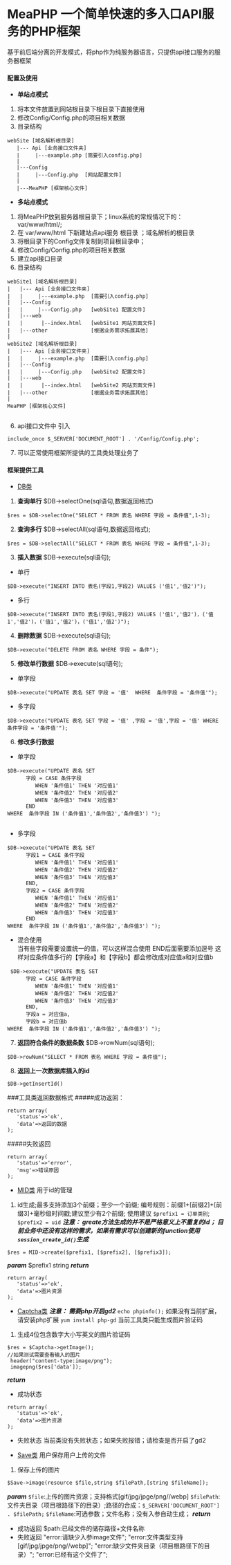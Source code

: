 # MeaPHP 一个简单快速的多入口API服务的PHP框架 #

基于前后端分离的开发模式，将php作为纯服务器语言，只提供api接口服务的服务器框架

#### 配置及使用 ####
+ **单站点模式**
1. 将本文件放置到网站根目录下根目录下直接使用
2. 修改Config/Config.php的项目相关数据
3.  目录结构
```
webSite [域名解析根目录]
   |--- Api [业务接口文件夹]
   |     |---example.php [需要引入config.php]
   |
   |---Config
   |     |---Config.php  [网站配置文件]
   |
   |---MeaPHP [框架核心文件]
```

+ **多站点模式**

1. 将MeaPHP放到服务器根目录下；linux系统的常规情况下的：var/www/html/;
2. 在 var/www/html 下新建站点api服务 根目录 ；域名解析的根目录
3. 将根目录下的Config文件复制到项目根目录中；
4. 修改Config/Config.php的项目相关数据
5. 建立api接口目录
6. 目录结构
```
webSite1 [域名解析根目录]
|   |--- Api [业务接口文件夹]
|   |     |---example.php  [需要引入config.php]
|   |---Config
|   |     |---Config.php   [webSite1 配置文件]
|   |---web
|   |      |--index.html   [webSite1 网站页面文件]
|   |---other              [根据业务需求拓展其他]
|
webSite2 [域名解析根目录]
|   |--- Api [业务接口文件夹]
|   |     |---example.php  [需要引入config.php]
|   |---Config
|   |     |---Config.php   [webSite2 配置文件]
|   |---web
|   |      |--index.html   [webSite2 网站页面文件]
|   |---other              [根据业务需求拓展其他]
|
MeaPHP [框架核心文件]


```

6. api接口文件中 引入
````
include_once $_SERVER['DOCUMENT_ROOT'] . '/Config/Config.php';
````
7. 可以正常使用框架所提供的工具类处理业务了

#### 框架提供工具 ####
* [DB类](#1)
1.  **查询单行**
$DB->selectOne(sql语句,数据返回格式)
```
$res = $DB->selectOne("SELECT * FROM 表名 WHERE 字段 = 条件值",1-3);
```
2. **查询多行**
$DB->selectAll(sql语句,数据返回格式);
````
$res = $DB->selectAll("SELECT * FROM 表名 WHERE 字段 = 条件值",1-3);
````
3. **插入数据**
$DB->execute(sql语句);
 + 单行
```
$DB->execute("INSERT INTO 表名(字段1,字段2) VALUES ('值1','值2')");
```
 + 多行
````
$DB->execute("INSERT INTO 表名(字段1,字段2) VALUES ('值1','值2')，('值1','值2')，('值1','值2')，('值1','值2')");
````
4.   **删除数据**
$DB->execute(sql语句);
```
$DB->execute("DELETE FROM 表名 WHERE 字段 = 条件");
```
5. **修改单行数据**
$DB->execute(sql语句);
+ 单字段
```
$DB->execute("UPDATE 表名 SET 字段 = '值'  WHERE  条件字段 = '条件值'");
```
+ 多字段
```
$DB->execute("UPDATE 表名 SET 字段 = '值' ,字段 = '值',字段 = '值' WHERE  条件字段 = '条件值'");
```
6. **修改多行数据**
+ 单字段
```
$DB->execute("UPDATE 表名 SET
      字段 = CASE 条件字段
         WHEN '条件值1' THEN '对应值1'
         WHEN '条件值2' THEN '对应值2'
         WHEN '条件值3' THEN '对应值3'
      END
WHERE  条件字段 IN ('条件值1','条件值2','条件值3') ");


```
+ 多字段
```
$DB->execute("UPDATE 表名 SET
      字段1 = CASE 条件字段
         WHEN '条件值1' THEN '对应值1'
         WHEN '条件值2' THEN '对应值2'
         WHEN '条件值3' THEN '对应值3'
      END,
      字段2 = CASE 条件字段
         WHEN '条件值1' THEN '对应值1'
         WHEN '条件值2' THEN '对应值2'
         WHEN '条件值3' THEN '对应值3'
      END
WHERE  条件字段 IN ('条件值1','条件值2','条件值3') ");
```
+ 混合使用
<br>当有些字段需要设置统一的值，可以这样混合使用
END后面需要添加逗号
这样对应条件值多行的【字段a】和【字段b】都会修改成对应值a和对应值b
```
 $DB->execute("UPDATE 表名 SET
      字段 = CASE 条件字段
         WHEN '条件值1' THEN '对应值1'
         WHEN '条件值2' THEN '对应值2'
         WHEN '条件值3' THEN '对应值3'
      END,
      字段a = 对应值a,
      字段b = 对应值b
WHERE  条件字段 IN ('条件值1','条件值2','条件值3') ");
```

7. **返回符合条件的数据条数**
$DB->rowNum(sql语句);
```
$DB->rowNum("SELECT * FROM 表名 WHERE 字段 = 条件值");
```
8. **返回上一次数据库插入的id**
```
$DB->getInsertId()
```
###工具类返回数据格式
#####成功返回：
```
return array(
   'status'=>'ok',
   'data'=>返回的数据
);
```
#####失败返回
```
return array(
   'status'=>'error',
   'msg'=>错误原因
);
```
*  [MID类](#2)
用于id的管理

1. id生成;最多支持添加3个前缀；至少一个前缀;
编号规则：前缀1+[前缀2]+[前缀3]+毫秒级时间戳;建议至少有2个前缀;
使用建议 `$prefix1 = 订单类别`; `$prefix2 = uid`
___注意：
greate方法生成的并不是严格意义上不重复的id；
目前业务中还没有这样的需求，如果有需求可以创建新的function使用`session_create_id()`生成___
```
$res = MID->create($prefix1, [$prefix2], [$prefix3]);
```
***param***
$prefix1 string
***return***
```
return array(
   'status'=>'ok',
   'data'=>图片资源
);
```


* [Captcha类](#3)
___注意：
需要php开启gd2___
`echo phpinfo();` 如果没有当前扩展，请安装php扩展 `yum install php-gd` 当前工具类只能生成图片验证码
1. 生成4位包含数字大小写英文的图片验证码
```
$res = $Captcha->getImage();
//如果测试需要查看输入的图片
 header("content-type:image/png");
 imagepng($res['data']);
```
***return***
+ 成功状态
```
return array(
   'status'=>'ok',
   'data'=>图片资源
);
```
+ 失败状态
当前类没有失败状态；如果失败报错；请检查是否开启了gd2

* [Save类](#3)
用户保存用户上传的文件
1. 保存上传的图片
```
$Save->image(resource $file,string $filePath,[string $fileName]);
```
***param***
`$file`:上传的图片资源；支持格式[gif/jpg/jpge/png//webp]
`$filePath`:文件夹目录（项目根路径下的目录）;路径的合成：`$_SERVER['DOCUMENT_ROOT']  . $filePath;`
`$fileName`:可选参数；文件名称；没有入参自动生成；
***return***
+ 成功返回
$path:已经文件的储存路径+文件名称
+ 失败返回
"error:请缺少入参image文件";
"error:文件类型支持[gif/jpg/jpge/png//webp]";
"error:缺少文件夹目录（项目根路径下的目录）";
"error:已经有这个文件了";
